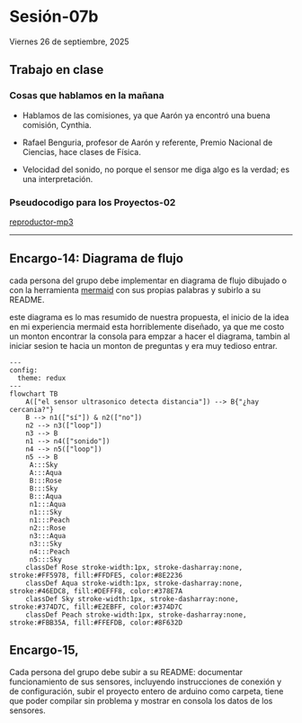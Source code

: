 # Sesión-07b

Viernes 26 de septiembre, 2025

## Trabajo en clase

### Cosas que hablamos en la mañana

- Hablamos de las comisiones, ya que Aarón ya encontró una buena comisión, Cynthia.

- Rafael Benguria, profesor de Aarón y referente, Premio Nacional de Ciencias, hace clases de Física.

- Velocidad del sonido, no porque el sensor me diga algo es la verdad; es una interpretación.

### Pseudocodigo para los Proyectos-02

[reproductor-mp3](https://afel.cl/products/modulo-reproductor-mp3-dfplayer-mini)

---

## Encargo-14: Diagrama de flujo

cada persona del grupo debe implementar en diagrama de flujo dibujado o con la herramienta [mermaid](https://mermaid.js.org/intro/getting-started.html) con sus propias palabras y subirlo a su README.

este diagrama es lo mas resumido de nuestra propuesta, el inicio de la idea en mi experiencia mermaid esta horriblemente diseñado, ya que me costo un monton encontrar la consola para empzar a hacer el diagrama, tambin al iniciar sesion te hacia un monton de preguntas y era muy tedioso entrar.

```mermaid
---
config:
  theme: redux
---
flowchart TB
    A(["el sensor ultrasonico detecta distancia"]) --> B{"¿hay cercania?"}
    B --> n1(["sí"]) & n2(["no"])
    n2 --> n3(["loop"])
    n3 --> B
    n1 --> n4(["sonido"])
    n4 --> n5(["loop"])
    n5 --> B
     A:::Sky
     A:::Aqua
     B:::Rose
     B:::Sky
     B:::Aqua
     n1:::Aqua
     n1:::Sky
     n1:::Peach
     n2:::Rose
     n3:::Aqua
     n3:::Sky
     n4:::Peach
     n5:::Sky
    classDef Rose stroke-width:1px, stroke-dasharray:none, stroke:#FF5978, fill:#FFDFE5, color:#8E2236
    classDef Aqua stroke-width:1px, stroke-dasharray:none, stroke:#46EDC8, fill:#DEFFF8, color:#378E7A
    classDef Sky stroke-width:1px, stroke-dasharray:none, stroke:#374D7C, fill:#E2EBFF, color:#374D7C
    classDef Peach stroke-width:1px, stroke-dasharray:none, stroke:#FBB35A, fill:#FFEFDB, color:#8F632D
```

## Encargo-15,

Cada persona del grupo debe subir a su README: documentar funcionamiento de sus sensores, incluyendo instrucciones de conexión y de configuración, subir el proyecto entero de arduino como carpeta, tiene que poder compilar sin problema y mostrar en consola los datos de los sensores.


